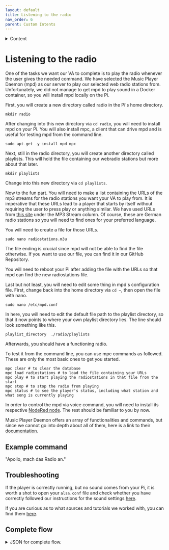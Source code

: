 ```yaml
---
layout: default
title: Listening to the radio
nav_order: 6
parent: Custom Intents
---
```


<details close markdown="block">
  <summary>
    Content
  </summary>
  {: .text-delta }
1. TOC
{:toc}
</details>

# Listening to the radio

One of the tasks we want our VA to complete is to play the radio whenever the user gives the needed command. We have selected the Music Player Daemon (mpd) as our server to play our selected web radio stations from. Unfortunately, we did not manage to get mpd to play sound in a Docker container, so you will install mpd locally on the Pi.

First, you will create a new directory called radio in the Pi's home directory.

```shell
mkdir radio
```

After changing into this new directory via ```cd radio```, you will need to install mpd on your Pi. You will also install mpc, a client that can drive mpd and is useful for testing mpd from the command line.

```shell
sudo apt-get -y install mpd mpc
```

Next, still in the radio directory, you will create another directory called playlists. This will hold the file containing our webradio stations but more about that later.

```shell
mkdir playlists
```

Change into this new directory via ```cd playlists```.

Now to the fun part. You will need to make a list containing the URLs of the mp3 streams for the radio stations you want your VA to play from. It is imperative that these URLs lead to a player that starts by itself without requiring the user to press play or anything similar. We have used URLs from [this site](https://www.chip.de/artikel/Webradio-Live-Stream-Alle-Sender-im-ueberblick_139924359.html) under the MP3 Stream column. Of course, these are German radio stations so you will need to find ones for your preferred language.

You will need to create a file for those URLs.

```shell
sudo nano radiostations.m3u
```

The file ending is crucial since mpd will not be able to find the file otherwise. If you want to use our file, you can find it in our GitHub Repository.

You will need to reboot your Pi after adding the file with the URLs so that mpd can find the new radiostations file.

Last but not least, you will need to edit some thing in mpd's configuration file. First, change back into the home directory via ```cd ~```, then open the file with nano.

```shell
sudo nano /etc/mpd.conf
```

In here, you will need to edit the default file path to the playlist directory, so that it now points to where your own playlist directory lies. The line should look something like this.

```shell
playlist_directory  ./radio/playlists
```

Afterwards, you should have a functioning radio.

To test it from the command line, you can use mpc commands as followed. These are only the most basic ones to get you started.

```shell
mpc clear # to clear the database
mpc load radiostations # to load the file containing your URLs
mpc play # to start playing the radiostations in that file from the start
mpc stop # to stop the radio from playing
mpc status # to see the player's status, including what station and what song is currently playing
```

In order to control the mpd via voice command, you will need to install its respective [NodeRed node](https://flows.nodered.org/node/node-red-contrib-mpd). The rest should be familiar to you by now.

Music Player Daemon offers an array of functionalities and commands, but since we cannot go into depth about all of them, here is a link to their [documentation](https://www.musicpd.org/doc/html/protocol.html).

## Example command

"Apollo, mach das Radio an."

## Troubleshooting

If the player is correctly running, but no sound comes from your Pi, it is worth a shot to open your ```alsa.conf``` file and check whether you have correctly followed our instructions for the sound settings [here](./instructions.md#installingthemicrophonedriver).

If you are curious as to what sources and tutorials we worked with, you can find them [here](./sources.md#radio).

## Complete flow

<!--- ![flowimage](../assets/flow_.png) -->

<details close markdown="block">
  <summary>
    JSON for complete flow.
  </summary>

